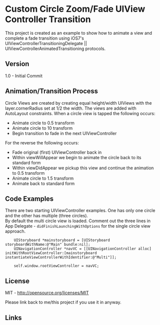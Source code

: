 Custom Circle Zoom/Fade UIView Controller Transition
=========

This project is created as an example to show how to animate a view and complete a fade transition using iOS7's UIViewControllerTransitioningDelegate || UIViewControllerAnimatedTransitioning protocols.



Version
----

1.0 - Initial Commit

Animation/Transition Process
-----------

Circle Views are created by creating equal height/width UIViews with the layer.cornerRadius set at 1/2 the width. The views are added with AutoLayout constraints. When a circle view is tapped the following occurs:  
- Animate circle to 0.5 transform
- Animate circle to 10 transform
- Begin transition to fade in the next UIViewController

For the reverse the following occurs:  
- Fade original (first) UIViewController back in
- Within viewWillAppear we begin to animate the circle back to its standard form
- Within viewDidAppear we pickup this view and continue the animation to 0.5 transform
- Animate circle to 1.5 transform
- Animate back to standard form

Code Examples
--------------
There are two starting UIViewController examples. One has only one circle and the other has multiple (three circles).  
By default the multi circle view is loaded. Comment out the three lines in App Delegate - `didFinishLaunchingWithOptions` for the single circle view approach.
```
    UIStoryboard *mainstoryboard = [UIStoryboard storyboardWithName:@"Main" bundle:nil];
    UINavigationController *navVC = [[UINavigationController alloc] initWithRootViewController:[mainstoryboard instantiateViewControllerWithIdentifier:@"Multi"]];
    
    self.window.rootViewController = navVC;
```


License
----

MIT - http://opensource.org/licenses/MIT  

Please link back to me/this project if you use it in anyway.

Links
----
[Stuart Morris Github]:https://github.com/StuartMorris0
[@MorrisStuart]:http://twitter.com/MorrisStuart
[LinkedIn]:http://uk.linkedin.com/pub/stuart-morris/44/465/125
